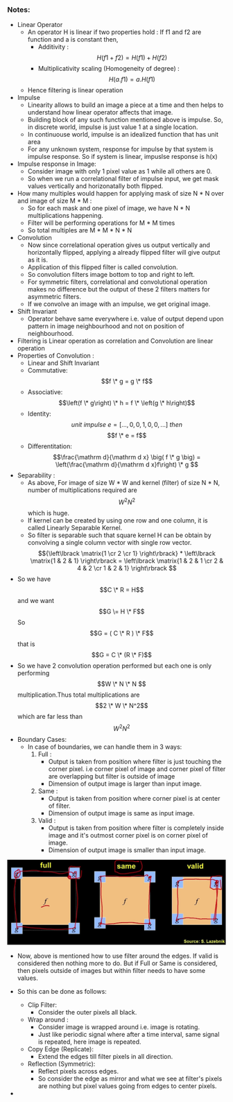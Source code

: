 ### Notes:
- Linear Operator
	- An operator H is linear if two properties hold : If f1 and f2 are function and a is constant then,
		- Additivity :     
		    $$H\left(f1+f2\right) = H\left(f1\right) + H\left(f2\right) $$
		- Multiplicativity scaling (Homogeneity of degree) :       
            $$H\left(a.f1\right) = a.H\left(f1\right) $$
	- Hence filtering is linear operation
- Impulse 
	- Linearity allows to build an image a piece at a time and then helps to understand how linear operator affects that image.
	- Building block of any such function mentioned above is impulse. So, in discrete world, impulse is just value 1 at a single location.
	- In continuouse world, impulse is an idealized function that has unit area 
	- For any unknown system, response for impulse by that system is impulse response. So if system is linear, impuslse response is h(x)
- Impulse response in Image:
	- Consider image with only 1 pixel value as 1 while all others are 0.
	- So when we run a correlational filter of impulse input, we get mask values vertically and horizonatally both flipped.
- How many multiples would happen for applying mask of size N \* N over and image of size M \* M :
	- So for each mask and one pixel of image, we have N \* N multiplications happening.
	- Filter will be performing operations for M \* M times
	- So total multiples are M \* M \* N \* N
- Convolution 
	- Now since correlational operation gives us output vertically and horizontally flipped, applying a already flipped filter will give output as it is.
	- Application of this flipped filter is called convolution.
	- So convolution filters image bottom to top and right to left.
	- For symmetric filters, correlational and convolutional operation makes no difference but the output of these 2 filters matters for asymmetric filters.
	- If we convolve an image with an impulse, we get original image.
- Shift Invariant
	- Operator behave same everywhere i.e. value of output depend upon pattern in image neighbourhood and not on position of neighbourhood.
- Filtering is Linear operation as correlation and Convolution are linear operation
- Properties of Convolution :
	- Linear and Shift Invariant
	- Commutative:
	 	$$f \* g = g \* f$$
	- Associative:
	 	$$\left(f \* g\right) \* h = f \* \left(g \* h\right)$$ 
	- Identity:
	 	$$unit\   impulse\    e = \left[...,0,0,1,0,0,...\right]\ then$$
	 		$$f \* e = f$$
	- Differentitation:
	 	$$\frac{\mathrm d}{\mathrm d x} \big( f \* g \big) = \left(\frac{\mathrm d}{\mathrm d x}f\right) \* g $$
-  Separability : 
  	- As above, For image of size W \* W and kernel (filter) of size N \* N, number of multiplications required are $$W^2N^2$$ which is huge.
  	- If kernel can be created by using one row and one column, it is called Linearly Separable Kernel.
  	- So filter is separable such that square kernel H can be obtain by convolving a single column vector with single row vector.
  		$${\left\lbrack \matrix{1 \cr 2 \cr 1} \right\rbrack} * \left\lbrack \matrix{1 & 2 & 1} \right\rbrack = \left\lbrack \matrix{1 & 2 & 1 \cr 2 & 4 & 2 \cr 1 & 2 & 1} \right\rbrack $$
- So we have $$C \* R = H$$ and we want $$G \= H \* F$$ So $$G = ( C \* R ) \* F$$ that is $$G = C \* (R \* F)$$ 
- So we have 2 convolution operation performed but each one is only performing $$W \* N \* N $$ multiplication.Thus total multiplications are $$2 \* W \* N^2$$ which are far less than $$W^2N^2$$
- Boundary Cases:
	- In case of boundaries, we can handle them in 3 ways:
		1. Full : 
			- Output is taken from position where filter is just touching the corner pixel. i.e corner pixel of image and corner pixel of filter are overlapping but filter is outside of image
			- Dimension of output image is larger than input image.
		2. Same :
			- Output is taken from position where corner pixel is at center of filter.
			- Dimension of output image is same as input image.
		3. Valid :
			- Output is taken from position where filter is completely inside image and it's outmost corner pixel is on corner pixel of image.
			- Dimension of output image is smaller than input image.  

![Boundary_Case](Boundary_Case.jpg)
- Now, above is mentioned how to use filter around the edges. If valid is considered then nothing more to do. But if Full or Same is considered, then pixels outside of images but within filter needs to have some values.
- So this can be done as follows:
 	- Clip Filter: 
 		- Consider the outer pixels all black.
 	- Wrap around : 
 		- Consider image is wrapped around i.e. image is rotating.
 		- Just like periodic signal where after a time interval, same signal is repeated, here image is repeated.
 	- Copy Edge (Replicate):
 		- Extend the edges till filter pixels in all direction.
 	- Reflection (Symmetric):
 		- Reflect pixels across edges. 
 		- So consider the edge as mirror and what we see at filter's pixels are nothing but pixel values going from edges to center pixels.
 		
- 	
